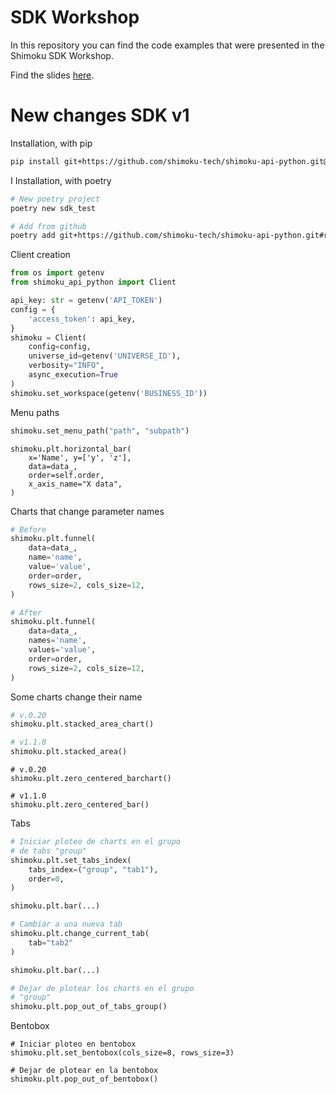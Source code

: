 # SDK Workshop

In this repository you can find the code examples that were presented in the Shimoku SDK Workshop.

Find the slides [here](https://www.canva.com/design/DAFltylHSMA/0LnBdQmjEIisDXnUXw6BRg/edit?utm_content=DAFltylHSMA&utm_campaign=designshare&utm_medium=link2&utm_source=sharebutton).

# New changes SDK v1

Installation, with pip

```bash
pip install git+https://github.com/shimoku-tech/shimoku-api-python.git@release/1.1.0#egg=shimoku-api-python
```
I
Installation, with poetry

```bash
# New poetry project
poetry new sdk_test

# Add from github
poetry add git+https://github.com/shimoku-tech/shimoku-api-python.git#release/1.1.0
```

Client creation

```python
from os import getenv
from shimoku_api_python import Client

api_key: str = getenv('API_TOKEN')
config = {
    'access_token': api_key,
}
shimoku = Client(
    config=config,
    universe_id=getenv('UNIVERSE_ID'),
    verbosity="INFO",
    async_execution=True
)
shimoku.set_workspace(getenv('BUSINESS_ID'))
```

Menu paths
```python
shimoku.set_menu_path("path", "subpath")
```

```
shimoku.plt.horizontal_bar(
    x='Name', y=['y', 'z'],
    data=data_,
    order=self.order,
    x_axis_name="X data",
)

```

Charts that change parameter names
```python
# Before
shimoku.plt.funnel(
    data=data_,
    name='name',
    value='value',
    order=order,
    rows_size=2, cols_size=12,
)

# After
shimoku.plt.funnel(
    data=data_,
    names='name',
    values='value',
    order=order,
    rows_size=2, cols_size=12,
)
```

Some charts change their name
```python
# v.0.20
shimoku.plt.stacked_area_chart()

# v1.1.0
shimoku.plt.stacked_area()
```

```
# v.0.20
shimoku.plt.zero_centered_barchart()

# v1.1.0
shimoku.plt.zero_centered_bar()
```

Tabs
```python
# Iniciar ploteo de charts en el grupo 
# de tabs "group"
shimoku.plt.set_tabs_index(
    tabs_index=("group", "tab1"),
    order=0,
)

shimoku.plt.bar(...)

# Cambiar a una nueva tab
shimoku.plt.change_current_tab(
    tab="tab2"
)

shimoku.plt.bar(...)

# Dejar de plotear los charts en el grupo
# "group"
shimoku.plt.pop_out_of_tabs_group()
```

Bentobox

```
# Iniciar ploteo en bentobox
shimoku.plt.set_bentobox(cols_size=8, rows_size=3)

# Dejar de plotear en la bentobox
shimoku.plt.pop_out_of_bentobox()
```
